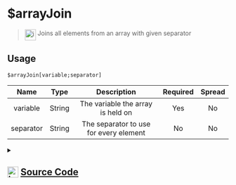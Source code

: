 # $arrayJoin
> <img align="top" src="https://upload.wikimedia.org/wikipedia/commons/thumb/e/e4/Infobox_info_icon.svg/160px-Infobox_info_icon.svg.png?20150409153300" alt="image" width="25" height="auto"> Joins all elements from an array with given separator
## Usage
```
$arrayJoin[variable;separator]
```
| Name | Type | Description | Required | Spread
| :---: | :---: | :---: | :---: | :---: |
variable | String | The variable the array is held on | Yes | No
separator | String | The separator to use for every element | No | No
<details>
<summary>
    
## <img align="top" src="https://cdn4.iconfinder.com/data/icons/iconsimple-logotypes/512/github-512.png" alt="image" width="25" height="auto">  [Source Code](https://github.com/tryforge/ForgeScript-V2/blob/main/src/native/arrayJoin.ts)
    
</summary>
    
```ts
import { ArgType, NativeFunction, Return } from "../structures"

export default new NativeFunction({
    name: "$arrayJoin",
    version: "1.0.0",
    description: "Joins all elements from an array with given separator",
    unwrap: true,
    args: [
        {
            name: "variable",
            description: "The variable the array is held on",
            rest: false,
            required: true,
            type: ArgType.String,
        },
        {
            name: "separator",
            description: "The separator to use for every element",
            rest: false,
            type: ArgType.String,
        },
    ],
    brackets: true,
    execute(ctx, [name, sep]) {
        const arr = ctx.getEnvironmentKey(name)
        return Return.success(Array.isArray(arr) ? arr.join(sep || ", ") : undefined)
    },
})

```
    
</details>